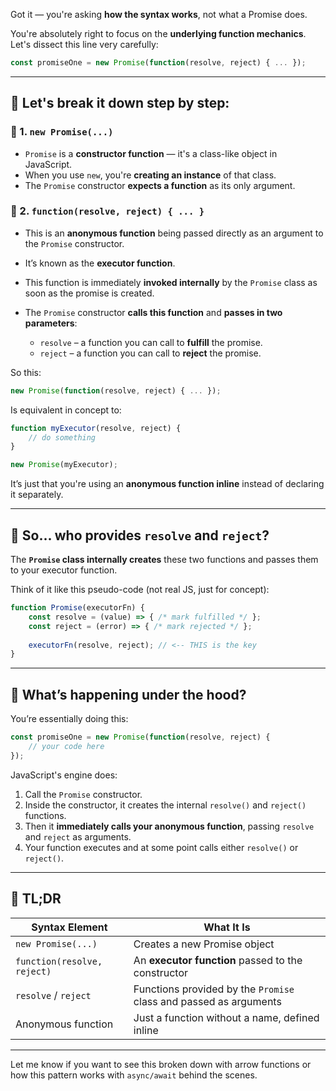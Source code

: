 Got it — you're asking **how the syntax works**, not what a Promise does.

You're absolutely right to focus on the **underlying function mechanics**. Let's dissect this line very carefully:

```js
const promiseOne = new Promise(function(resolve, reject) { ... });
```

---

## 🔹 Let's break it down step by step:

### 🧩 1. `new Promise(...)`

* `Promise` is a **constructor function** — it's a class-like object in JavaScript.
* When you use `new`, you're **creating an instance** of that class.
* The `Promise` constructor **expects a function** as its only argument.

### 🧩 2. `function(resolve, reject) { ... }`

* This is an **anonymous function** being passed directly as an argument to the `Promise` constructor.
* It’s known as the **executor function**.
* This function is immediately **invoked internally** by the `Promise` class as soon as the promise is created.
* The `Promise` constructor **calls this function** and **passes in two parameters**:

  * `resolve` – a function you can call to **fulfill** the promise.
  * `reject` – a function you can call to **reject** the promise.

So this:

```js
new Promise(function(resolve, reject) { ... });
```

Is equivalent in concept to:

```js
function myExecutor(resolve, reject) {
    // do something
}

new Promise(myExecutor);
```

It’s just that you're using an **anonymous function inline** instead of declaring it separately.

---

## 🔹 So... who provides `resolve` and `reject`?

The **`Promise` class internally creates** these two functions and passes them to your executor function.

Think of it like this pseudo-code (not real JS, just for concept):

```js
function Promise(executorFn) {
    const resolve = (value) => { /* mark fulfilled */ };
    const reject = (error) => { /* mark rejected */ };
    
    executorFn(resolve, reject); // <-- THIS is the key
}
```

---

## 🔹 What’s happening under the hood?

You’re essentially doing this:

```js
const promiseOne = new Promise(function(resolve, reject) {
    // your code here
});
```

JavaScript's engine does:

1. Call the `Promise` constructor.
2. Inside the constructor, it creates the internal `resolve()` and `reject()` functions.
3. Then it **immediately calls your anonymous function**, passing `resolve` and `reject` as arguments.
4. Your function executes and at some point calls either `resolve()` or `reject()`.

---

## 🔹 TL;DR

| Syntax Element              | What It Is                                                        |
| --------------------------- | ----------------------------------------------------------------- |
| `new Promise(...)`          | Creates a new Promise object                                      |
| `function(resolve, reject)` | An **executor function** passed to the constructor                |
| `resolve` / `reject`        | Functions provided by the `Promise` class and passed as arguments |
| Anonymous function          | Just a function without a name, defined inline                    |

---

Let me know if you want to see this broken down with arrow functions or how this pattern works with `async/await` behind the scenes.
